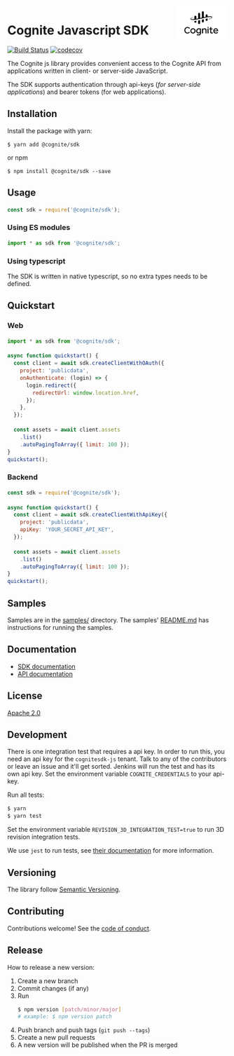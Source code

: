 <a href="https://cognite.com/">
    <img src="./cognite_logo.png" alt="Cognite logo" title="Cognite" align="right" height="80" />
</a>

Cognite Javascript SDK
==========================
[![Build Status](https://travis-ci.org/cognitedata/cognitesdk-js.svg?branch=master)](https://travis-ci.org/cognitedata/cognitesdk-js)
[![codecov](https://codecov.io/gh/cognitedata/cognitesdk-js/branch/master/graph/badge.svg)](https://codecov.io/gh/cognitedata/cognitesdk-js)

The Cognite js library provides convenient access to the Cognite API from
applications written in client- or server-side JavaScript.

The SDK supports authentication through api-keys (_for server-side applications_) and bearer tokens (for web applications).

## Installation

Install the package with yarn:

    $ yarn add @cognite/sdk

or npm

    $ npm install @cognite/sdk --save

## Usage

```js
const sdk = require('@cognite/sdk');
```

### Using ES modules

```js
import * as sdk from '@cognite/sdk';
```

### Using typescript

The SDK is written in native typescript, so no extra types needs to be defined.

## Quickstart

### Web
```js
import * as sdk from '@cognite/sdk';

async function quickstart() {
  const client = await sdk.createClientWithOAuth({
    project: 'publicdata',
    onAuthenticate: (login) => {
      login.redirect({
        redirectUrl: window.location.href,
      });
    },
  });

  const assets = await client.assets
    .list()
    .autoPagingToArray({ limit: 100 });
}
quickstart();
```

### Backend
```js
const sdk = require('@cognite/sdk');

async function quickstart() {
  const client = await sdk.createClientWithApiKey({
    project: 'publicdata',
    apiKey: 'YOUR_SECRET_API_KEY',
  });

  const assets = await client.assets
    .list()
    .autoPagingToArray({ limit: 100 });
}
quickstart();
```

## Samples

Samples are in the [samples/](./samples) directory. The samples' [README.md](./samples/README.md) has instructions for running the samples.

## Documentation

- [SDK documentation](https://js-sdk-docs.cogniteapp.com/)
- [API documentation](https://doc.cognitedata.com)

## License

[Apache 2.0](https://www.apache.org/licenses/LICENSE-2.0)

## Development

There is one integration test that requires a api key. In order to run this, you need an api key for the `cognitesdk-js` tenant. Talk to any of the contributors or leave an issue and it'll get sorted. Jenkins will run the test and has its own api key.
Set the environment variable `COGNITE_CREDENTIALS` to your api-key.

Run all tests:

```bash
$ yarn
$ yarn test
```

Set the environment variable `REVISION_3D_INTEGRATION_TEST=true` to run 3D revision integration tests.

We use `jest` to run tests, see [their documentation](https://github.com/facebook/jest) for more information.

## Versioning

The library follow [Semantic Versioning](https://semver.org/).

## Contributing

Contributions welcome! See the [code of conduct](./CODE_OF_CONDUCT.md).

## Release

How to release a new version:

1. Create a new branch
2. Commit changes (if any)
3. Run
    ```bash
    $ npm version [patch/minor/major]
    # example: $ npm version patch
    ```
4. Push branch and push tags (`git push --tags`)
5. Create a new pull requests
6. A new version will be published when the PR is merged
